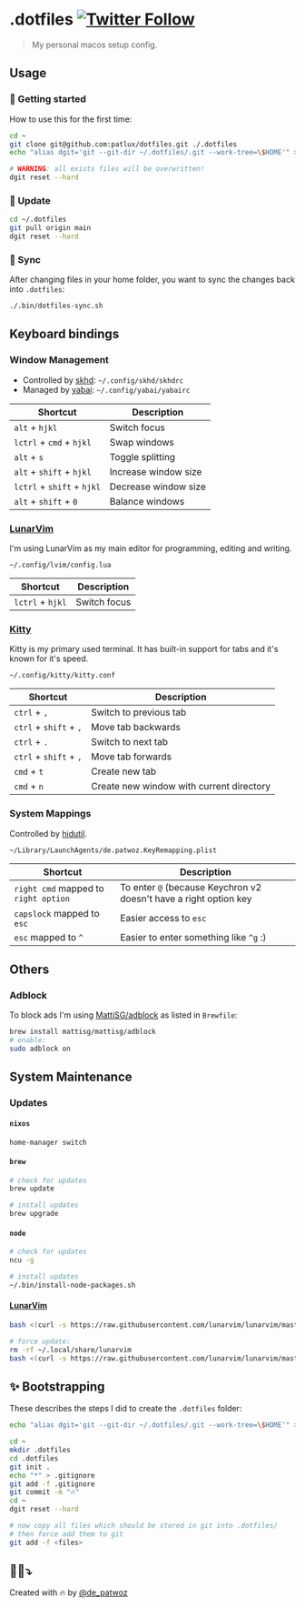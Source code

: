 # .dotfiles [![Twitter Follow](https://img.shields.io/twitter/follow/de_patwoz?style=social)](https://twitter.com/de_patwoz)

> My personal macos setup config.

## Usage

### 🥇 Getting started

How to use this for the first time:

```bash
cd ~
git clone git@github.com:patlux/dotfiles.git ./.dotfiles
echo "alias dgit='git --git-dir ~/.dotfiles/.git --work-tree=\$HOME'" >> ~/.zshrc

# WARNING: all exists files will be overwritten!
dgit reset --hard
```

###  Update

```bash
cd ~/.dotfiles
git pull origin main
dgit reset --hard
```

###  Sync

After changing files in your home folder, you want to sync the changes back into `.dotfiles`:

```bash
./.bin/dotfiles-sync.sh
```

## Keyboard bindings

### Window Management

* Controlled by [skhd](https://github.com/koekeishiya/skhd): `~/.config/skhd/skhdrc`
* Managed by [yabai](https://github.com/koekeishiya/yabai): `~/.config/yabai/yabairc`

| Shortcut                   | Description          |
| -------------------------- | -------------------- |
| `alt` + `hjkl`             | Switch focus         |
| `lctrl` + `cmd` + `hjkl`   | Swap windows         |
| `alt` + `s`                | Toggle splitting     |
| `alt` + `shift` + `hjkl`   | Increase window size |
| `lctrl` + `shift` + `hjkl` | Decrease window size |
| `alt` + `shift` + `0`      | Balance windows      |

### [LunarVim](https://www.lunarvim.org/)

I'm using LunarVim as my main editor for programming, editing and writing.

`~/.config/lvim/config.lua`

| Shortcut         | Description  |
| ---------------- | ------------ |
| `lctrl` + `hjkl` | Switch focus |

### [Kitty](https://sw.kovidgoyal.net/kitty/)

Kitty is my primary used terminal. It has built-in support for tabs and it's known for it's speed.

`~/.config/kitty/kitty.conf`

| Shortcut         | Description  |
| ---------------- | ------------ |
| `ctrl` + `,` | Switch to previous tab |
| `ctrl` + `shift` + `,` | Move tab backwards |
| `ctrl` + `.` | Switch to next tab |
| `ctrl` + `shift` + `,` | Move tab forwards |
| `cmd` + `t` | Create new tab |
| `cmd` + `n` | Create new window with current directory |

### System Mappings

Controlled by [hidutil](https://developer.apple.com/library/archive/technotes/tn2450/_index.html).

`~/Library/LaunchAgents/de.patwoz.KeyRemapping.plist`

| Shortcut                             | Description                                                       |
| ------------------------------------ | ----------------------------------------------------------------- |
| `right cmd` mapped to `right option` | To enter `@` (because Keychron v2 doesn't have a right option key |
| `capslock` mapped to `esc`           | Easier access to `esc`                                            |
| `esc` mapped to `^`                  | Easier to enter something like `^g` :)                            |

## Others

### Adblock

To block ads I'm using [MattiSG/adblock](https://github.com/MattiSG/adblock) as listed in `Brewfile`:

```bash
brew install mattisg/mattisg/adblock
# enable:
sudo adblock on
```

## System Maintenance

### Updates

#### `nixos`

```bash
home-manager switch
```

#### `brew`

```bash
# check for updates
brew update

# install updates
brew upgrade
```

#### `node`

```bash
# check for updates
ncu -g

# install updates
~/.bin/install-node-packages.sh
```

#### [LunarVim](https://www.lunarvim.org/)

```bash
bash <(curl -s https://raw.githubusercontent.com/lunarvim/lunarvim/master/utils/installer/install.sh)

# force update:
rm -rf ~/.local/share/lunarvim
bash <(curl -s https://raw.githubusercontent.com/lunarvim/lunarvim/master/utils/installer/install.sh)
```

## ✨ Bootstrapping

These describes the steps I did to create the `.dotfiles` folder:

```bash
echo "alias dgit='git --git-dir ~/.dotfiles/.git --work-tree=\$HOME'" >> ~/.zshrc

cd ~
mkdir .dotfiles
cd .dotfiles
git init .
echo "*" > .gitignore
git add -f .gitignore
git commit -m "🔥"
cd ~
dgit reset --hard

# now copy all files which should be stored in git into .dotfiles/
# then force add them to git
git add -f <files>
```

## 🦸‍♂️⤵️

Created with 🔥 by [@de_patwoz](https://twitter.com/de_patwoz)
